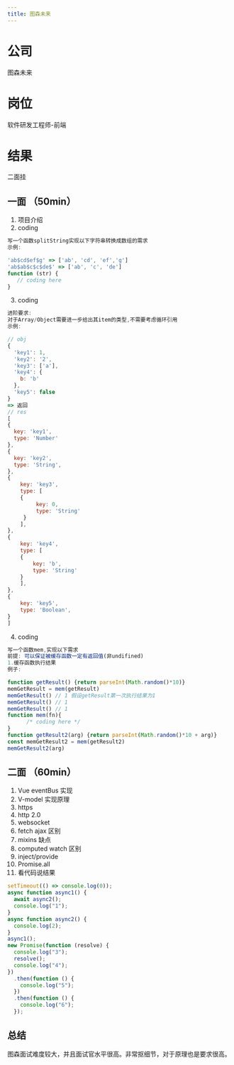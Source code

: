 ```yaml
---
title: 图森未来
---
```


# 公司

图森未来

# 岗位

软件研发工程师-前端

# 结果

二面挂

## 一面 （50min）

1. 项目介绍
2. coding

```js
写一个函数splitString实现以下字符串转换成数组的需求
示例:

'ab$cd$ef$g' => ['ab', 'cd', 'ef','g']
'ab$ab$c$c$de$' => ['ab', 'c', 'de']
function (str) {
   // coding here
}
```

3. coding

```js
进阶要求:
对于Array/Object需要进一步给出其item的类型,不需要考虑循环引用
示例:

// obj
{
  'key1': 1,
  'key2': '2',
  'key3': ['a'],
  'key4': {
    b: 'b'
  },
  'key5': false
}
=> 返回
// res
[
{
  key: 'key1',
  type: 'Number'
},
{
  key: 'key2',
  type: 'String',
},
{
    key: 'key3',
    type: [
    {
         key: 0,
         type: 'String'
     }
    ],
},
{
    key: 'key4',
    type: [
    {
        key: 'b',
        type: 'String'
    }
    ],
},
{
    key: 'key5',
    type: 'Boolean',
}
]
```

4. coding

```js
写一个函数mem,实现以下需求
前提: 可以保证被缓存函数一定有返回值(非undifined)
1.缓存函数执行结果
例子:

function getResult() {return parseInt(Math.random()*10)}
memGetResult = mem(getResult)
memGetResult() // 1 假设getResult第一次执行结果为1
memGetResult() // 1
memGetResult() // 1
function mem(fn){
      /* coding here */
}
function getResult2(arg) {return parseInt(Math.random()*10 + arg)}
const memGetResult2 = mem(getResult2)
memGetResult2(arg)
```

## 二面 （60min）

1. Vue eventBus 实现
2. V-model 实现原理
3. https
4. http 2.0
5. websocket
6. fetch ajax 区别
7. mixins 缺点
8. computed watch 区别
9. inject/provide
10. Promise.all
11. 看代码说结果

```js
setTimeout(() => console.log(0));
async function async1() {
  await async2();
  console.log("1");
}
async function async2() {
  console.log(2);
}
async1();
new Promise(function (resolve) {
  console.log("3");
  resolve();
  console.log("4");
})
  .then(function () {
    console.log("5");
  })
  .then(function () {
    console.log("6");
  });
```

## 总结

图森面试难度较大，并且面试官水平很高。非常抠细节，对于原理也是要求很高。
